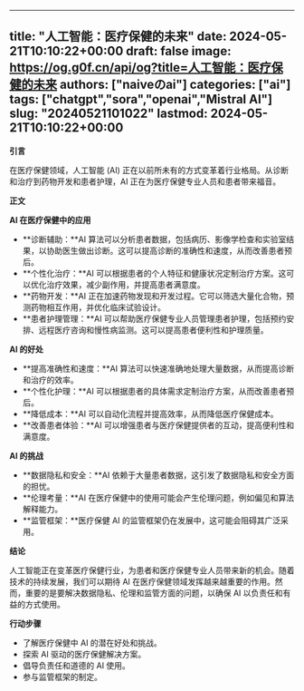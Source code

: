 
---
title: "人工智能：医疗保健的未来"
date: 2024-05-21T10:10:22+00:00
draft: false
image: https://og.g0f.cn/api/og?title=人工智能：医疗保健的未来
authors: ["naiveのai"]
categories: ["ai"]
tags: ["chatgpt","sora","openai","Mistral AI"]
slug: "20240521101022"
lastmod: 2024-05-21T10:10:22+00:00
---
**引言**

在医疗保健领域，人工智能 (AI) 正在以前所未有的方式变革着行业格局。从诊断和治疗到药物开发和患者护理，AI 正在为医疗保健专业人员和患者带来福音。

**正文**

**AI 在医疗保健中的应用**

* **诊断辅助：**AI 算法可以分析患者数据，包括病历、影像学检查和实验室结果，以协助医生做出诊断。这可以提高诊断的准确性和速度，从而改善患者预后。
* **个性化治疗：**AI 可以根据患者的个人特征和健康状况定制治疗方案。这可以优化治疗效果，减少副作用，并提高患者满意度。
* **药物开发：**AI 正在加速药物发现和开发过程。它可以筛选大量化合物，预测药物相互作用，并优化临床试验设计。
* **患者护理管理：**AI 可以帮助医疗保健专业人员管理患者护理，包括预约安排、远程医疗咨询和慢性病监测。这可以提高患者便利性和护理质量。

**AI 的好处**

* **提高准确性和速度：**AI 算法可以快速准确地处理大量数据，从而提高诊断和治疗的效率。
* **个性化护理：**AI 可以根据患者的具体需求定制治疗方案，从而改善患者预后。
* **降低成本：**AI 可以自动化流程并提高效率，从而降低医疗保健成本。
* **改善患者体验：**AI 可以增强患者与医疗保健提供者的互动，提高便利性和满意度。

**AI 的挑战**

* **数据隐私和安全：**AI 依赖于大量患者数据，这引发了数据隐私和安全方面的担忧。
* **伦理考量：**AI 在医疗保健中的使用可能会产生伦理问题，例如偏见和算法解释能力。
* **监管框架：**医疗保健 AI 的监管框架仍在发展中，这可能会阻碍其广泛采用。

**结论**

人工智能正在变革医疗保健行业，为患者和医疗保健专业人员带来新的机会。随着技术的持续发展，我们可以期待 AI 在医疗保健领域发挥越来越重要的作用。然而，重要的是要解决数据隐私、伦理和监管方面的问题，以确保 AI 以负责任和有益的方式使用。

**行动步骤**

* 了解医疗保健中 AI 的潜在好处和挑战。
* 探索 AI 驱动的医疗保健解决方案。
* 倡导负责任和道德的 AI 使用。
* 参与监管框架的制定。